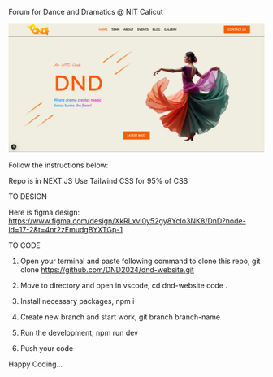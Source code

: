 Forum for Dance and Dramatics @ NIT Calicut

![Website](public/website-image.png)

Follow the instructions below:

Repo is in NEXT JS
Use Tailwind CSS for 95% of CSS

TO DESIGN

Here is figma design: https://www.figma.com/design/XkRLxvi0y52gy8YcIo3NK8/DnD?node-id=17-2&t=4nr2zEmudgBYXTGp-1

TO CODE 

1. Open your terminal and paste following command to clone this repo,
   git clone https://github.com/DND2024/dnd-website.git

2. Move to directory and open in vscode,
   cd dnd-website
   code .

3. Install necessary packages,
   npm i

4. Create new branch and start work,
   git branch branch-name

5. Run the development,
   npm run dev

6. Push your code

Happy Coding...
